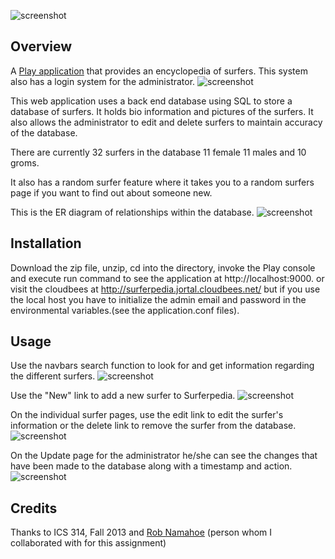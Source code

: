 ![screenshot](https://raw.github.com/jortal/Surferpedia/dynamic/doc/github_cover.png)

Overview
--------

A [Play application](http://www.playframework.com/) that provides an encyclopedia of surfers.
This system also has a login system for the administrator.
![screenshot](https://raw.github.com/jortal/Surferpedia/milestone-3/doc/Login.png)

This web application uses a back end database using SQL to store a database of surfers. It holds bio information and pictures of the surfers.
It also allows the administrator to edit and delete surfers to maintain accuracy of the database.

There are currently 32 surfers in the database 11 female 11 males and 10 groms. 

It also has a random surfer feature where it takes you to a random surfers page if you want to find out about someone new.

This is the ER diagram of relationships within the database.
![screenshot](https://raw.github.com/jortal/Surferpedia/milestone-3/doc/ERD-surferpedia.png)


Installation
------------

Download the zip file, unzip, cd into the directory, invoke the Play console and execute run command to see the application at http://localhost:9000.
or visit the cloudbees at http://surferpedia.jortal.cloudbees.net/ but if you use the local host you have to initialize the admin email and password
in the environmental variables.(see the application.conf files).

Usage
-----

Use the navbars search function to look for and get information regarding the different surfers.
![screenshot](https://raw.github.com/jortal/Surferpedia/milestone-3/doc/FrontPage.png)

Use the "New" link to add a new surfer to Surferpedia.
![screenshot](https://raw.github.com/jortal/Surferpedia/milestone-3/doc/new1.png)

On the individual surfer pages, use the edit link to edit the surfer's information or the delete link to remove the surfer from the database.
![screenshot](https://raw.github.com/jortal/Surferpedia/milestone-3/doc/Surfer-Page.png)

On the Update page for the administrator he/she can see the changes that have been made to the database along with a timestamp and action.
![screenshot](https://raw.github.com/jortal/Surferpedia/milestone-3/doc/Update.png)

Credits
-------

Thanks to ICS 314, Fall 2013 and [Rob Namahoe](https://github.com/RobNamahoe/) (person whom I collaborated with for this assignment)